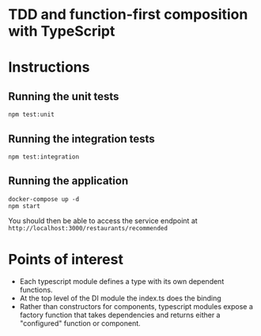 # TDD and function-first composition with TypeScript

# Instructions

## Running the unit tests

    npm test:unit

## Running the integration tests

    npm test:integration

## Running the application

    docker-compose up -d
    npm start

  You should then be able to access the service endpoint at `http://localhost:3000/restaurants/recommended`

# Points of interest

- Each typescript module defines a type with its own dependent functions.
- At the top level of the DI module the index.ts does the binding
- Rather than constructors for components, typescript modules expose a factory function that takes dependencies and
  returns either a "configured" function or component.